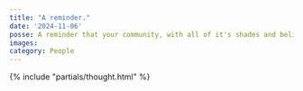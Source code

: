 ```yaml
---
title: "A reminder."
date: '2024-11-06'
posse: A reminder that your community, with all of it's shades and beliefs, is the most important thing to focus on right now. Meet with people face to face and talk to them, whether you are part of their culture or not. That’s why I’m so glad to be spending this evening with Ladies That UX Brighton @LadiesthatUX_Br@hci.social 🏳️‍🌈💜
images:
category: People
---
```


{% include "partials/thought.html" %}
